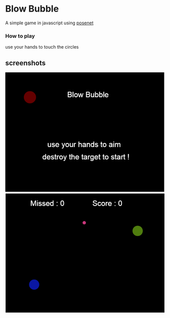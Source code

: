 # Blow Bubble
A simple game in javascript using [posenet](https://github.com/tensorflow/tfjs-models/tree/master/posenet)

### How to play
use your hands to touch the circles

## screenshots
![Home Screen](/screenshots/home.PNG)
![Game Screen](/screenshots/game.PNG)
